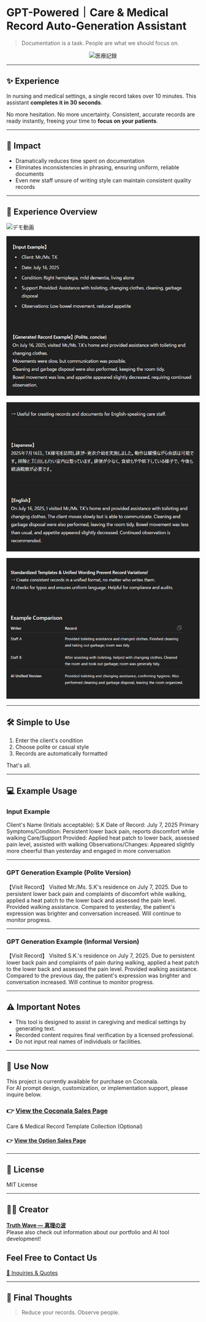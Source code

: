 # GPT-Powered｜Care & Medical Record Auto-Generation Assistant

> Documentation is a task.
> People are what we should focus on.

<p align="center">
<img width="1536" height="1024" alt="医療記録" src="https://github.com/user-attachments/assets/1fff3892-a809-4abf-92ba-8c7afd26b1cf" />
</p>

---

## ✨ Experience
In nursing and medical settings, a single record takes over 10 minutes.
This assistant **completes it in 30 seconds**.

No more hesitation. No more uncertainty.
Consistent, accurate records are ready instantly, freeing your time to **focus on your patients**.

---

## 🚀 Impact
* Dramatically reduces time spent on documentation
* Eliminates inconsistencies in phrasing, ensuring uniform, reliable documents
* Even new staff unsure of writing style can maintain consistent quality records


---

## 📸 **Experience Overview**
![デモ動画](https://github.com/TomoAIDayori/-Medical-Care-Record-Writer/blob/main/English/Demo%20Movie.gif)

![介護記録の入力例と生成例](https://github.com/TomoAIDayori/-Medical-Care-Record-Writer/blob/main/English/care-record-generation-example.png)

![介護記録の日本語と英語の例文](https://github.com/TomoAIDayori/-Medical-Care-Record-Writer/blob/main/English/care-record-bilingual-example.png)

![記録のばらつき防止と統一例](https://github.com/TomoAIDayori/-Medical-Care-Record-Writer/blob/main/English/record-consistency-comparison.png)


---

## 🛠 Simple to Use

1. Enter the client's condition
2. Choose polite or casual style
3. Records are automatically formatted

That's all.


---

## 💻 Example Usage

### Input Example

Client's Name (Initials acceptable): S.K
Date of Record: July 7, 2025
Primary Symptoms/Condition: Persistent lower back pain, reports discomfort while walking
Care/Support Provided: Applied heat patch to lower back, assessed pain level, assisted with walking
Observations/Changes: Appeared slightly more cheerful than yesterday and engaged in more conversation

---

### GPT Generation Example (Polite Version)

【Visit Record】
Visited Mr./Ms. S.K's residence on July 7, 2025. Due to persistent lower back pain and complaints of discomfort while walking, applied a heat patch to the lower back and assessed the pain level. Provided walking assistance. Compared to yesterday, the patient's expression was brighter and conversation increased. Will continue to monitor progress.

---

### GPT Generation Example (Informal Version)

【Visit Record】
Visited S.K.'s residence on July 7, 2025. Due to persistent lower back pain and complaints of pain during walking, applied a heat patch to the lower back and assessed the pain level. Provided walking assistance. Compared to the previous day, the patient's expression was brighter and conversation increased. Will continue to monitor progress.

---

## ⚠️ Important Notes 

* This tool is designed to assist in caregiving and medical settings by generating text.
* Recorded content requires final verification by a licensed professional.
* Do not input real names of individuals or facilities.

---

## 🛒 Use Now

This project is currently available for purchase on Coconala.  
For AI prompt design, customization, or implementation support, please inquire below.

### 👉 [View the Coconala Sales Page](https://coconala.com/contents_market/pictures/cmf6e1w1v00bmdh0he2160a61)

Care & Medical Record Template Collection (Optional)

#### 👉 [View the Option Sales Page](https://coconala.com/services/3862193)

---

## 📄 License

MIT License

---

## 🧑‍💻 Creator

**[Truth Wave ― 真理の波](https://github.com/truthwave)**  
Please also check out information about our portfolio and AI tool development!

## Feel Free to Contact Us
[📩 Inquiries & Quotes](mailto:realmadrid71214591@gmail.com)

---

## 🏁 Final Thoughts

> Reduce your records.
> Observe people.
